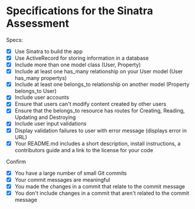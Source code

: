 # Specifications for the Sinatra Assessment

Specs:
- [X] Use Sinatra to build the app
- [X] Use ActiveRecord for storing information in a database
- [X] Include more than one model class (User, Property)
- [X] Include at least one has_many relationship on your User model (User has_many propertys)
- [X] Include at least one belongs_to relationship on another model (Property belongs_to User)
- [X] Include user accounts
- [X] Ensure that users can't modify content created by other users
- [X] Ensure that the belongs_to resource has routes for Creating, Reading, Updating and Destroying
- [X] Include user input validations
- [X] Display validation failures to user with error message (displays error in URL)
- [X] Your README.md includes a short description, install instructions, a contributors guide and a link to the license for your code

Confirm
- [X] You have a large number of small Git commits
- [X] Your commit messages are meaningful
- [X] You made the changes in a commit that relate to the commit message
- [X] You don't include changes in a commit that aren't related to the commit message
